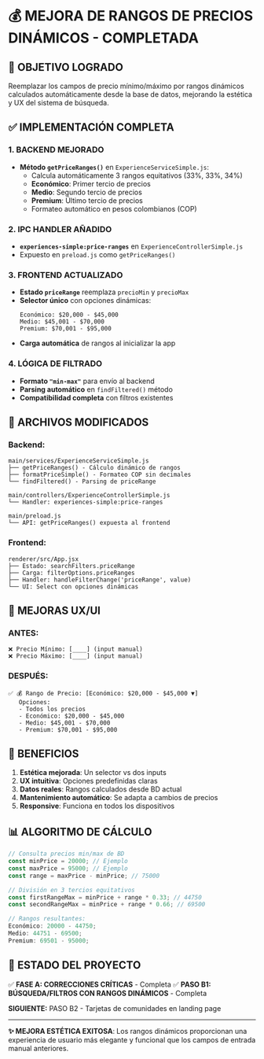 # 💰 MEJORA DE RANGOS DE PRECIOS DINÁMICOS - COMPLETADA

## 🎯 **OBJETIVO LOGRADO**

Reemplazar los campos de precio mínimo/máximo por rangos dinámicos calculados automáticamente desde la base de datos, mejorando la estética y UX del sistema de búsqueda.

## ✅ **IMPLEMENTACIÓN COMPLETA**

### **1. BACKEND MEJORADO**

- **Método `getPriceRanges()`** en `ExperienceServiceSimple.js`:
  - Calcula automáticamente 3 rangos equitativos (33%, 33%, 34%)
  - **Económico**: Primer tercio de precios
  - **Medio**: Segundo tercio de precios
  - **Premium**: Último tercio de precios
  - Formateo automático en pesos colombianos (COP)

### **2. IPC HANDLER AÑADIDO**

- **`experiences-simple:price-ranges`** en `ExperienceControllerSimple.js`
- Expuesto en `preload.js` como `getPriceRanges()`

### **3. FRONTEND ACTUALIZADO**

- **Estado `priceRange`** reemplaza `precioMin` y `precioMax`
- **Selector único** con opciones dinámicas:
  ```
  Económico: $20,000 - $45,000
  Medio: $45,001 - $70,000
  Premium: $70,001 - $95,000
  ```
- **Carga automática** de rangos al inicializar la app

### **4. LÓGICA DE FILTRADO**

- **Formato `"min-max"`** para envío al backend
- **Parsing automático** en `findFiltered()` método
- **Compatibilidad completa** con filtros existentes

## 🔧 **ARCHIVOS MODIFICADOS**

### **Backend:**

```
main/services/ExperienceServiceSimple.js
├── getPriceRanges() - Cálculo dinámico de rangos
├── formatPriceSimple() - Formateo COP sin decimales
└── findFiltered() - Parsing de priceRange

main/controllers/ExperienceControllerSimple.js
└── Handler: experiences-simple:price-ranges

main/preload.js
└── API: getPriceRanges() expuesta al frontend
```

### **Frontend:**

```
renderer/src/App.jsx
├── Estado: searchFilters.priceRange
├── Carga: filterOptions.priceRanges
├── Handler: handleFilterChange('priceRange', value)
└── UI: Select con opciones dinámicas
```

## 🎨 **MEJORAS UX/UI**

### **ANTES:**

```
❌ Precio Mínimo: [____] (input manual)
❌ Precio Máximo: [____] (input manual)
```

### **DESPUÉS:**

```
✅ 💰 Rango de Precio: [Económico: $20,000 - $45,000 ▼]
   Opciones:
   - Todos los precios
   - Económico: $20,000 - $45,000
   - Medio: $45,001 - $70,000
   - Premium: $70,001 - $95,000
```

## 🚀 **BENEFICIOS**

1. **Estética mejorada**: Un selector vs dos inputs
2. **UX intuitiva**: Opciones predefinidas claras
3. **Datos reales**: Rangos calculados desde BD actual
4. **Mantenimiento automático**: Se adapta a cambios de precios
5. **Responsive**: Funciona en todos los dispositivos

## 📊 **ALGORITMO DE CÁLCULO**

```javascript
// Consulta precios min/max de BD
const minPrice = 20000; // Ejemplo
const maxPrice = 95000; // Ejemplo
const range = maxPrice - minPrice; // 75000

// División en 3 tercios equitativos
const firstRangeMax = minPrice + range * 0.33; // 44750
const secondRangeMax = minPrice + range * 0.66; // 69500

// Rangos resultantes:
Económico: 20000 - 44750;
Medio: 44751 - 69500;
Premium: 69501 - 95000;
```

## 🎯 **ESTADO DEL PROYECTO**

✅ **FASE A: CORRECCIONES CRÍTICAS** - Completa
✅ **PASO B1: BÚSQUEDA/FILTROS CON RANGOS DINÁMICOS** - Completa

**SIGUIENTE:** PASO B2 - Tarjetas de comunidades en landing page

---

**✨ MEJORA ESTÉTICA EXITOSA**: Los rangos dinámicos proporcionan una experiencia de usuario más elegante y funcional que los campos de entrada manual anteriores.
